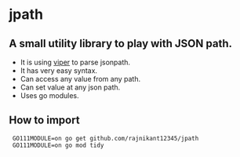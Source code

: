 # jpath 
## A small utility library to play with JSON path.

* It is using [viper](https://github.com/spf13/viper) to parse jsonpath.
* It has very easy syntax.
* Can access any value from any path.
* Can set value at any json path.
* Uses go modules.

## How to import
```
 GO111MODULE=on go get github.com/rajnikant12345/jpath
 GO111MODULE=on go mod tidy
```

 

